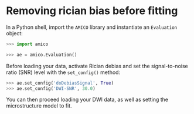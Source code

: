 # Removing rician bias before fitting
In a Python shell, import the `AMICO` library and instantiate an `Evaluation` object:
```python
>>> import amico

>>> ae = amico.Evaluation()
```

Before loading your data, activate Rician debias and set the signal-to-noise ratio (SNR) level with the `set_config()` method:
```python
>>> ae.set_config('doDebiasSignal', True)
>>> ae.set_config('DWI-SNR', 30.0)
```

You can then proceed loading your DWI data, as well as setting the microstructure model to fit.
